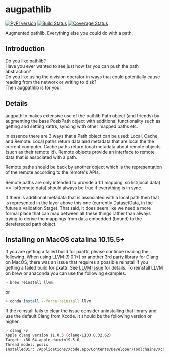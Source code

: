 # augpathlib
[![PyPI version](https://badge.fury.io/py/augpathlib.svg)](https://pypi.org/project/augpathlib/)
[![Build Status](https://travis-ci.org/tgbugs/augpathlib.svg?branch=master)](https://travis-ci.org/tgbugs/augpathlib)
[![Coverage Status](https://coveralls.io/repos/github/tgbugs/augpathlib/badge.svg?branch=master)](https://coveralls.io/github/tgbugs/augpathlib?branch=master)

Augmented pathlib. Everything else you could do with a path.

## Introduction
Do you like pathlib?  
Have you ever wanted to see just how far you can push the path abstraction?  
Do you like using the division operator in ways that could potentially cause
reading from the network or writing to disk?  
Then augpathlib is for you!

## Details
augpathlib makes extensive use of the pathlib Path object (and friends)
by augmenting the base PosixPath object with additional functionality
such as getting and setting xattrs, syncing with other mapped paths etc.

In essence there are 3 ways that a Path object can be used: Local, Cache, and Remote.
Local paths return data and metadata that are local the the current computer.
Cache paths return local metadata about remote objects (such as their remote id).
Remote objects provide an interface to remote data that is associated with a path.

Remote paths should be back by another object which is the representation of the
remote according to the remote's APIs.

Remote paths are only intended to provide a 1:1 mapping, so list(local.data) == list(remote.data)
should always be true if everything is in sync.

If there is additional metadata that is associated with a local path then that is
represented in the layer above this one (currently DatasetData, in the future a validation Stage).
That said, it does seem like we need a more formal place that can map between all these
things rather than always trying to derive the mappings from data embedded (bound) to
the derefereced path object. 

## Installing on MacOS catalina 10.15.5+
If you are getting a failed build for pxattr, please continue reading the following.
When using LLVM (9.0.1+) or another 3rd party library for Clang on MacOS, there was an issue that requires a possible reinstall if you getting a failed build for pxattr. See [LLVM Issue](https://github.com/iustin/pyxattr/issues/25) for details. To reinstall LLVM on brew or anaconda you can use the following examples.
```bash
> brew reinstall llvm 
```
or 
```bash
> conda install --force-reinstall llvm 
```
If the reinstall fails to clear the issue consider uninstalling that library and use the default Clang from Xcode. It should be the following version or higher.
```bash
> clang -v
Apple clang version 11.0.3 (clang-1103.0.32.62)
Target: x86_64-apple-darwin19.5.0
Thread model: posix
InstalledDir: /Applications/Xcode.app/Contents/Developer/Toolchains/XcodeDefault.xctoolchain/usr/bin
```
